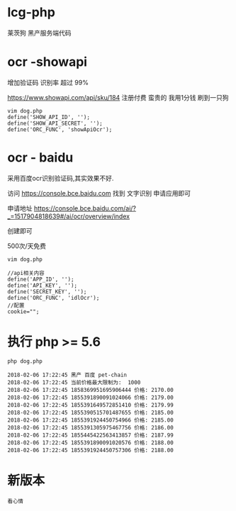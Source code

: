 # lcg-php

莱茨狗 黑产服务端代码

# ocr -showapi 

增加验证码 识别率 超过 99% 

https://www.showapi.com/api/sku/184
注册付费 蛮贵的 我用1分钱 刷到一只狗


````
vim dog.php
define('SHOW_API_ID', '');
define('SHOW_API_SECRET', '');
define('ORC_FUNC', 'showApiOcr');

````

# ocr - baidu

采用百度ocr识别验证码,其实效果不好.

访问  https://console.bce.baidu.com  找到 文字识别 申请应用即可

申请地址
https://console.bce.baidu.com/ai/?_=1517904818639#/ai/ocr/overview/index

创建即可

500次/天免费


````
vim dog.php

//api相关内容
define('APP_ID', '');
define('API_KEY', '');
define('SECRET_KEY', '');
define('ORC_FUNC', 'idlOcr');
//配置
cookie="";
````

# 执行 php >= 5.6
````
php dog.php

2018-02-06 17:22:45	黑产 百度 pet-chain
2018-02-06 17:22:45	当前价格最大限制为:	1000
2018-02-06 17:22:45	1858369951695906444	价格:	2170.00
2018-02-06 17:22:45	1855391890091024066	价格:	2179.00
2018-02-06 17:22:45	1855391649572851410	价格:	2179.99
2018-02-06 17:22:45	1855390515701487655	价格:	2185.00
2018-02-06 17:22:45	1855391924450754966	价格:	2185.00
2018-02-06 17:22:45	1855391305975467756	价格:	2186.00
2018-02-06 17:22:45	1855445422563413857	价格:	2187.99
2018-02-06 17:22:45	1855391890091020576	价格:	2188.00
2018-02-06 17:22:45	1855391924450757306	价格:	2188.00
````


# 新版本
````
看心情

````